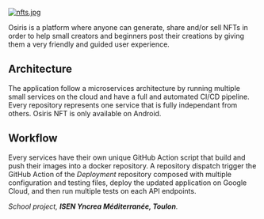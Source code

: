 [![nfts.jpg](https://i.postimg.cc/T1Fm0cbV/red.jpg)](https://postimg.cc/2LdV8h2y)

Osiris is a platform where anyone can generate, share and/or sell NFTs in order to help small creators and beginners post their creations by giving them a very friendly and guided user experience.

## Architecture
The application follow a microservices architecture by running multiple small services on the cloud and have a full and automated CI/CD pipeline. Every repository represents one service that is fully independant from others. Osiris NFT is only available on Android.

## Workflow
Every services have their own unique GitHub Action script that build and push their images into a docker repository. A repository dispatch trigger the GitHub Action of the *Deployment* repository composed with multiple configuration and testing files, deploy the updated application on Google Cloud, and then run multiple tests on each API endpoints.


*School project, ***ISEN Yncrea Méditerranée, Toulon**.**
